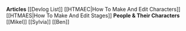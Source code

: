 **Articles**
[[Devlog List]]
[[HTMAEC|How To Make And Edit Characters]]
[[HTMAES|How To Make And Edit Stages]]
**People & Their Characters**
[[Mikel]]
[[Sylvia]]
[[Ben]]
